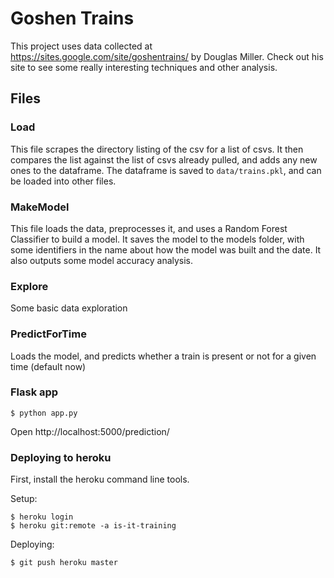 # Goshen Trains

This project uses data collected at https://sites.google.com/site/goshentrains/ by Douglas Miller. Check out his site to see some really interesting techniques and other analysis.

## Files

### Load

This file scrapes the directory listing of the csv for a list of csvs. It then compares the list against the list of csvs already pulled, and adds any new ones to the dataframe. The dataframe is saved to `data/trains.pkl`, and can be loaded into other files.

### MakeModel

This file loads the data, preprocesses it, and uses a Random Forest Classifier to build a model. It saves the model to the models folder, with some identifiers in the name about how the model was built and the date. It also outputs some model accuracy analysis.

### Explore

Some basic data exploration

### PredictForTime

Loads the model, and predicts whether a train is present or not for a given time (default now)

### Flask app

```
$ python app.py
```

Open http://localhost:5000/prediction/

### Deploying to heroku

First, install the heroku command line tools.

Setup:

```
$ heroku login
$ heroku git:remote -a is-it-training
```

Deploying:

```
$ git push heroku master
```
